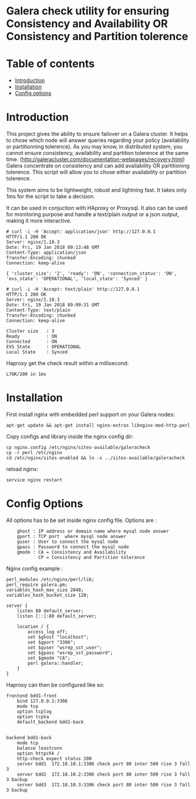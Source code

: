 Galera check utility for ensuring Consistency and Availability OR Consistency and Partition tolerence
=====================================================================================================

Table of contents
=================

  * [Introduction](#introduction)
  * [Installation](#installation)
  * [Config options](#config-options)


Introduction
============

This project gives the ability to ensure failover on a Galera cluster. It helps to chose which node
will answer queries regarding your policy (availability or partitionning tolerence).
As you may know, in distributed system, you cannot ensure consistency, availability and partition
tolerence at the same time. (http://galeracluster.com/documentation-webpages/recovery.html)
Galera concentrate on consistency and can add availability OR partitioning tolerence. This script will
 allow you to chose either availability or partition tolerence.

This system aims to be lightweight, robust and lightning fast. It takes only 1ms for the script to take a decision.

It can be used in conjuction with HAproxy or Proxysql. It also can be used for monitoring purpose and handle a 
text/plain output or a json output, making it more interactive.

```
# curl -i -H 'Accept: application/json' http://127.0.0.1 
HTTP/1.1 200 OK
Server: nginx/1.10.3
Date: Fri, 19 Jan 2018 09:13:48 GMT
Content-Type: application/json
Transfer-Encoding: chunked
Connection: keep-alive

{ 'cluster_size': '2', 'ready': 'ON', 'connection_status': 'ON', 'evs_state': 'OPERATIONAL', 'local_state': 'Synced' }
```


```
# curl -i -H 'Accept: text/plain' http://127.0.0.1 
HTTP/1.1 200 OK
Server: nginx/1.10.3
Date: Fri, 19 Jan 2018 09:09:31 GMT
Content-Type: text/plain
Transfer-Encoding: chunked
Connection: keep-alive

Cluster size   : 3
Ready          : ON
Connected      : ON
EVS State      : OPERATIONAL
Local State    : Synced
```

Haproxy get the check result within a millisecond:
```
L7OK/200 in 1ms
```


Installation
============

First install nginx with embedded perl support on your Galera nodes:

```
apt-get update && apt-get install nginx-extras libnginx-mod-http-perl
```

Copy configs and library inside the nginx config dir:

```
cp nginx.config /etc/nginx/sites-available/galeracheck
cp -r perl /etc/nginx
cd /etc/nginx/sites-enabled && ln -s ../sites-available/galeracheck
```

reload nginx:
```
service nginx restart
```

Config Options
==============

All options has to be set inside nginx config file.
Options are :

```
    ghost : IP address or domain name where mysql node answer
    gport : TCP port  where mysql node answer
    guser : User to connect the mysql node
    gpass : Password to connect the mysql node
    gmode : CA = Consistency and Availability
            CP = Consistency and Partition tolerance
```

Nginx config example :

```
perl_modules /etc/nginx/perl/lib;
perl_require galera.pm;
variables_hash_max_size 2048;
variables_hash_bucket_size 128;

server {
    listen 80 default_server;
    listen [::]:80 default_server;

    location / {
        access_log off;
        set $ghost "localhost";
        set $gport "3306";
        set $guser "wsrep_sst_user";
        set $gpass "wsrep_sst_password";
        set $gmode "CA";
        perl galera::handler;
    }
}
```

Haproxy can then be configured like so:

```
frontend bdd1-front
    bind 127.0.0.1:3306
    mode tcp
    option tcplog
    option tcpka
    default_backend bdd1-back


backend bdd1-back
    mode tcp
    balance leastconn
    option httpchk /
    http-check expect status 200
    server bdd1  172.18.10.1:3306 check port 80 inter 500 rise 3 fall 3
    server bdd2  172.18.10.2:3306 check port 80 inter 500 rise 3 fall 3 backup
    server bdd3  172.18.10.3:3306 check port 80 inter 500 rise 3 fall 3 backup
```
